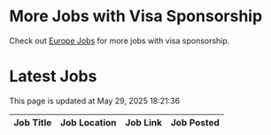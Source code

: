 # More Jobs with Visa Sponsorship

Check out [Europe Jobs](https://github.com/sureshparimi/europejobs#latest-jobs) for more jobs with visa sponsorship.

# Latest Jobs

This page is updated at May 29, 2025 18:21:36

| Job Title | Job Location | Job Link | Job Posted |
| --- | --- | --- | --- |
